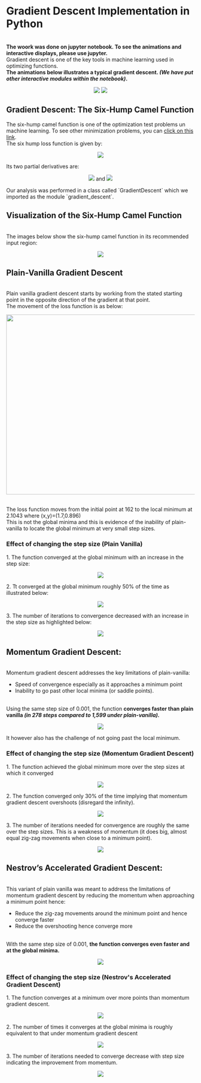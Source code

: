 # Gradient Descent Implementation in Python
<br> **The woork was done on jupyter notebook. To see the animations and interactive displays, please use jupyter.**
<br> Gradient descent is one of the key tools in machine learning used in optimizing functions.
<br> **The animations below illustrates a typical gradient descent. _(We have put other interactive modules within the notebook)_.**
<p align="center">
  <img src="https://github.com/DennisOndieki/AML_2019_Group4/blob/master/Images/loss_path.gif">
  <img src="https://github.com/DennisOndieki/AML_2019_Group4/blob/master/Images/loss_path_local.gif">
</p>

## Gradient Descent: The Six-Hump Camel Function
The six-hump camel function is one of the optimization test problems un machine learning. To see other minimization problems, you can [click on this link](http://www.sfu.ca/~ssurjano/optimization.html).
<br> The six hump loss function is given by:
<p align="center">
  <img src="https://github.com/DennisOndieki/AML_2019_Group4/blob/master/Images/loss_function.png"> 
</p>
Its two partial derivatives are:
<p align="center">
  <img src="https://github.com/DennisOndieki/AML_2019_Group4/blob/master/Images/loss_function_partial_x.png"> and  <img src="https://github.com/DennisOndieki/AML_2019_Group4/blob/master/Images/loss_function_partial_y.png">
</p>
Our analysis was performed in a class called `GradientDescent` which we imported as the module `gradient_descent`.

## Visualization of the Six-Hump Camel Function
<br> The images below show the six-hump camel function in its recommended input region:
<p align="center">
  <img src="https://github.com/DennisOndieki/AML_2019_Group4/blob/master/Images/6_hump_plot.png">
</p>

## Plain-Vanilla Gradient Descent
<br> Plain vanilla gradient descent starts by working from the stated starting point in the opposite direction of the gradient at that point.
<br> The movement of the loss function is as below:
<p align="center">
  <img src="https://github.com/DennisOndieki/AML_2019_Group4/blob/master/Images/loss_path1.png" width="600" height="480"> 
</p>
<br> The loss function moves from the initial point at 162 to the local minimum at 2.1043 where (x,y)=(1.7,0.896)
<br> This is not the global minima and this is evidence of the inability of plain-vanilla to locate the global minimum at very small step sizes.

### Effect of changing the step size (Plain Vanilla)
</p> 1. The function converged at the global minimum with an increase in the step size:
<p align="center">
  <img src="https://github.com/DennisOndieki/AML_2019_Group4/blob/master/Images/min_loss1.png">
</p> 2. Tt converged at the global minimum roughly 50% of the time as illustrated below:
<p align="center">
  <img src="https://github.com/DennisOndieki/AML_2019_Group4/blob/master/Images/min_loss_freq1.png">
</p> 3. The number of iterations to convergence decreased with an increase in the step size as highlighted below:
<p align="center">
  <img src="https://github.com/DennisOndieki/AML_2019_Group4/blob/master/Images/iterations1.png">

 ## Momentum Gradient Descent:
<br> Momentum gradient descent addresses the key limitations of plain-vanilla:
* Speed of convergence especially as it approaches a minimum point
* Inability to go past other local minima (or saddle points). 

<br> Using the same step size of 0.001, the function **converges faster than plain vanilla _(in 278 steps compared to 1,599 under plain-vanilla)._**
<p align="center">
  <img src="https://github.com/DennisOndieki/AML_2019_Group4/blob/master/Images/loss_path2.png"> 
</p> It however also has the challenge of not going past the local minimum.

### Effect of changing the step size (Momentum Gradient Descent)
</p>1. The function achieved the global minimum more over the step sizes at which it converged
<p align="center">
  <img src="https://github.com/DennisOndieki/AML_2019_Group4/blob/master/Images/min_loss2.png">
</p> 2. The function converged only 30% of the time implying that momentum gradient descent overshoots (disregard the infinity).
<p align="center">
  <img src="https://github.com/DennisOndieki/AML_2019_Group4/blob/master/Images/min_loss_freq2.png">
</p> 3. The number of iterations needed for convergence are roughly the same over the step sizes. This is a weakness of momentum (it does big, almost equal zig-zag movements when close to a minimum point).
<p align="center">
  <img src="https://github.com/DennisOndieki/AML_2019_Group4/blob/master/Images/iterations2.png">

## Nestrov’s Accelerated Gradient Descent:
<br> This variant of plain vanilla was meant to address the limitations of momentum gradient descent by reducing the momentum when approaching a minimum point hence:
* Reduce the zig-zag movements around the minimum point and hence converge faster
* Reduce the overshooting hence converge more 

<br> With the same step size of 0.001, **the function converges even faster and at the global minima.**
<p align="center">
  <img src="https://github.com/DennisOndieki/AML_2019_Group4/blob/master/Images/loss_path3.png"> 

### Effect of changing the step size (Nestrov's Accelerated Gradient Descent)
</p> 1. The function converges at a minimum over more points than momentum gradient descent.
<p align="center">  
  <img src="https://github.com/DennisOndieki/AML_2019_Group4/blob/master/Images/min_loss3.png">

</p> 2. The number of times it converges at the global minima is roughly equivalent to that under momentum gradient descent
<p align="center">  
  <img src="https://github.com/DennisOndieki/AML_2019_Group4/blob/master/Images/min_loss_freq3.png">
</p> 3. The number of iterations needed to converge decrease with step size indicating the improvement from momentum.
<p align="center">
  <img src="https://github.com/DennisOndieki/AML_2019_Group4/blob/master/Images/iterations3.png">
